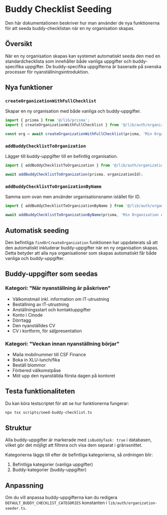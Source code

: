# Buddy Checklist Seeding

Den här dokumentationen beskriver hur man använder de nya funktionerna för att seeda buddy-checklistan när en ny organisation skapas.

## Översikt

När en ny organisation skapas kan systemet automatiskt seeda den med en standardchecklista som innehåller både vanliga uppgifter och buddy-specifika uppgifter. De buddy-specifika uppgifterna är baserade på svenska processer för nyanställningsintroduktion.

## Nya funktioner

### `createOrganizationWithFullChecklist`
Skapar en ny organisation med både vanliga och buddy-uppgifter.

```typescript
import { prisma } from '@/lib/prisma';
import { createOrganizationWithFullChecklist } from '@/lib/auth/organization-seeder';

const org = await createOrganizationWithFullChecklist(prisma, 'Min Organisation AB');
```

### `addBuddyChecklistToOrganization`
Lägger till buddy-uppgifter till en befintlig organisation.

```typescript
import { addBuddyChecklistToOrganization } from '@/lib/auth/organization-seeder';

await addBuddyChecklistToOrganization(prisma, organizationId);
```

### `addBuddyChecklistToOrganizationByName`
Samma som ovan men använder organisationsnamn istället för ID.

```typescript
import { addBuddyChecklistToOrganizationByName } from '@/lib/auth/organization-seeder';

await addBuddyChecklistToOrganizationByName(prisma, 'Min Organisation AB');
```

## Automatisk seeding

Den befintliga `findOrCreateOrganization` funktionen har uppdaterats så att den automatiskt inkluderar buddy-uppgifter när en ny organisation skapas. Detta betyder att alla nya organisationer som skapas automatiskt får både vanliga och buddy-uppgifter.

## Buddy-uppgifter som seedas

### Kategori: "När nyanställning är påskriven"
- Välkomstmail inkl. information om IT-utrustning
- Beställning av IT-utrustning
- Anställningsstart och kontaktuppgifter
- Konto i Cinode
- Dörrtagg
- Den nyanställdes CV
- CV i kortform, för säljpresentation

### Kategori: "Veckan innan nyanställning börjar"
- Maila mobilnummer till CSF Finance
- Boka in XLU-lunch/fika
- Beställ blommor
- Förbered välkomstpåse
- Möt upp den nyanställda första dagen på kontoret

## Testa funktionaliteten

Du kan köra testscriptet för att se hur funktionerna fungerar:

```bash
npx tsx scripts/seed-buddy-checklist.ts
```

## Struktur

Alla buddy-uppgifter är markerade med `isBuddyTask: true` i databasen, vilket gör det möjligt att filtrera och visa dem separat i gränssnittet.

Kategorierna läggs till efter de befintliga kategorierna, så ordningen blir:
1. Befintliga kategorier (vanliga uppgifter)
2. Buddy-kategorier (buddy-uppgifter)

## Anpassning

Om du vill anpassa buddy-uppgifterna kan du redigera `DEFAULT_BUDDY_CHECKLIST_CATEGORIES` konstanten i `lib/auth/organization-seeder.ts`.
